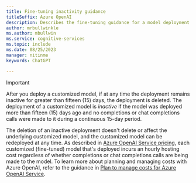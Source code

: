 ```yaml
---
title: Fine-tuning inactivity guidance
titleSuffix: Azure OpenAI
description: Describes the fine-tuning guidance for a model deployment that's inactive for more than 15 days.
author: mrbullwinkle 
ms.author: mbullwin 
ms.service: cognitive-services
ms.topic: include
ms.date: 08/25/2023
manager: nitinme
keywords: ChatGPT

---
```


> [!IMPORTANT]
> After you deploy a customized model, if at any time the deployment remains inactive for greater than fifteen (15) days,
> the deployment is deleted. The deployment of a customized model is _inactive_ if the model was deployed more than fifteen (15) days ago
> and no completions or chat completions calls were made to it during a continuous 15-day period.
>
> The deletion of an inactive deployment doesn't delete or affect the underlying customized model,
> and the customized model can be redeployed at any time.
> As described in [Azure OpenAI Service pricing](https://azure.microsoft.com/pricing/details/cognitive-services/openai-service/),
> each customized (fine-tuned) model that's deployed incurs an hourly hosting cost regardless of whether completions
> or chat completions calls are being made to the model. To learn more about planning and managing costs with Azure OpenAI,
> refer to the guidance in [Plan to manage costs for Azure OpenAI Service](../how-to/manage-costs.md#base-series-and-codex-series-fine-tuned-models).